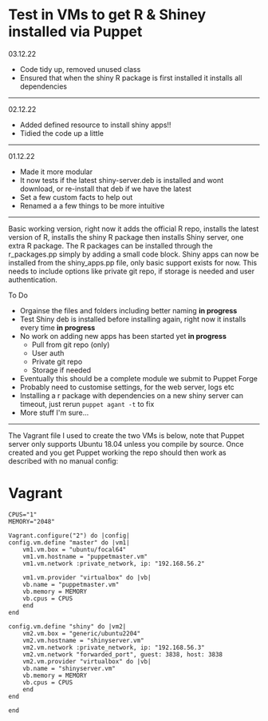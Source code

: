 # Test in VMs to get R & Shiney installed via Puppet

03.12.22
- Code tidy up, removed unused class
- Ensured that when the shiny R package is first installed it installs all dependencies

---

02.12.22
- Added defined resource to install shiny apps!!
- Tidied the code up a little

---

01.12.22
- Made it more modular
- It now tests if the latest shiny-server.deb is installed and wont download, or re-install that deb if we have the latest
- Set a few custom facts to help out
- Renamed a a few things to be more intuitive

---

Basic working version, right now it adds the official R repo, installs the latest version of R, installs the shiny R package then installs Shiny server, one extra R package. The R packages can be installed through the r_packages.pp simply by adding a small code block. Shiny apps can now be installed from the shiny_apps.pp file, only basic support exists for now. This needs to include options like private git repo, if storage is needed and user authentication.

To Do
- Orgainse the files and folders including better naming **in progress**
- Test Shiny deb is installed before installing again, right now it installs every time  **in progress**
- No work on adding new apps has been started yet **in progress**
    - Pull from git repo (only)
    - User auth
    - Private git repo
    - Storage if needed
- Eventually this should be a complete module we submit to Puppet Forge
- Probably need to customise settings, for the web server, logs etc
- Installing a r package with dependencies on a new shiny server can timeout, just rerun `puppet agant -t` to fix
- More stuff I'm sure...

---

The Vagrant file I used to create the two VMs is below, note that Puppet server only supports Ubuntu 18.04 unless you compile by source. Once created and you get Puppet working the repo should then work as described with no manual config:

# Vagrant
    CPUS="1"
    MEMORY="2048"

    Vagrant.configure("2") do |config|
    config.vm.define "master" do |vm1|
        vm1.vm.box = "ubuntu/focal64" 
        vm1.vm.hostname = "puppetmaster.vm"
        vm1.vm.network :private_network, ip: "192.168.56.2"
        
        vm1.vm.provider "virtualbox" do |vb|
        vb.name = "puppetmaster.vm"
        vb.memory = MEMORY
        vb.cpus = CPUS
        end
    end

    config.vm.define "shiny" do |vm2|
        vm2.vm.box = "generic/ubuntu2204"
        vm2.vm.hostname = "shinyserver.vm"
        vm2.vm.network :private_network, ip: "192.168.56.3"
        vm2.vm.network "forwarded_port", guest: 3838, host: 3838
        vm2.vm.provider "virtualbox" do |vb|
        vb.name = "shinyserver.vm"
        vb.memory = MEMORY
        vb.cpus = CPUS
        end
    end

    end
